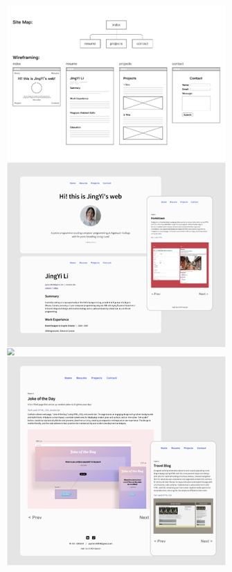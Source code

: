 ![](images/introduction-1.jpg)
![](images/introduction-2.jpg)
<img src="https://github.com/JayaLeein/PersonalProfileWeb/assets/56601790/e3f62935-8ecb-4b1a-9e84-179e7f48d865" width="1050" />
![](images/introduction-3.jpg)
